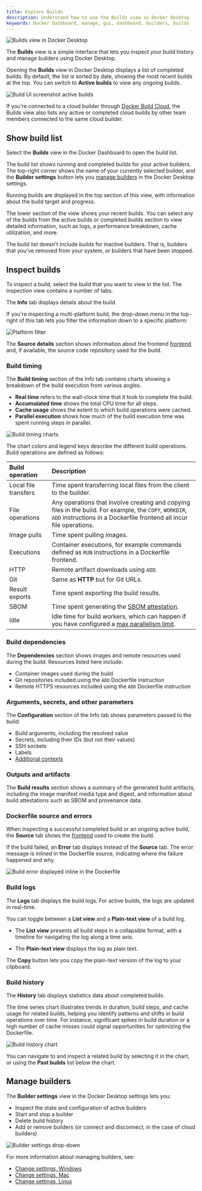 ```yaml
---
title: Explore Builds
description: Understand how to use the Builds view in Docker Desktop
keywords: Docker Dashboard, manage, gui, dashboard, builders, builds
---
```


![Builds view in Docker Desktop](../images/builds-view.webp)

The **Builds** view is a simple interface that lets you inspect your build
history and manage builders using Docker Desktop.

Opening the **Builds** view in Docker Desktop displays a list of completed builds.
By default, the list is sorted by date, showing the most recent builds at the top.
You can switch to **Active builds** to view any ongoing builds.

![Build UI screenshot active builds](../images/build-ui-active-builds.webp)

If you're connected to a cloud builder through [Docker Build Cloud](../../build/cloud/_index.md),
the Builds view also lists any active or completed cloud builds by other team members
connected to the same cloud builder.

## Show build list

Select the **Builds** view in the Docker Dashboard to open the build list.

The build list shows running and completed builds for your active builders. The
top-right corner shows the name of your currently selected builder, and the
**Builder settings** button lets you [manage builders](#manage-builders) in the
Docker Desktop settings.

Running builds are displayed in the top section of this view, with information
about the build target and progress.

The lower section of the view shows your recent builds. You can select any of
the builds from the active builds or completed builds section to view detailed
information, such as logs, a performance breakdown, cache utilization, and
more.

The build list doesn't include builds for inactive builders. That is, builders
that you've removed from your system, or builders that have been stopped.

## Inspect builds

To inspect a build, select the build that you want to view in the list.
The inspection view contains a number of tabs.

The **Info** tab displays details about the build.

If you're inspecting a multi-platform build, the drop-down menu in the
top-right of this tab lets you filter the information down to a specific
platform:

![Platform filter](../images/build-ui-platform-menu.webp?w=400)

The **Source details** section shows information about the frontend
[frontend](../../build/dockerfile/frontend.md) and, if available,
the source code repository used for the build.

### Build timing

The **Build timing** section of the Info tab contains charts
showing a breakdown of the build execution from various angles.

- **Real time** refers to the wall-clock time that it took to complete the build.
- **Accumulated time** shows the total CPU time for all steps.
- **Cache usage** shows the extent to which build operations were cached.
- **Parallel execution** shows how much of the build execution time was spent running steps in parallel.

![Build timing charts](../images/build-ui-timing-chart.webp)

The chart colors and legend keys describe the different build operations. Build
operations are defined as follows:

| Build operation      | Description                                                                                                                                                                     |
| :------------------- | :------------------------------------------------------------------------------------------------------------------------------------------------------------------------------ |
| Local file transfers | Time spent transferring local files from the client to the builder.                                                                                                             |
| File operations      | Any operations that involve creating and copying files in the build. For example, the `COPY`, `WORKDIR`, `ADD` instructions in a Dockerfile frontend all incur file operations. |
| Image pulls          | Time spent pulling images.                                                                                                                                                      |
| Executions           | Container executions, for example commands defined as `RUN` instructions in a Dockerfile frontend.                                                                              |
| HTTP                 | Remote artifact downloads using `ADD`.                                                                                                                                          |
| Git                  | Same as **HTTP** but for Git URLs.                                                                                                                                              |
| Result exports       | Time spent exporting the build results.                                                                                                                                         |
| SBOM                 | Time spent generating the [SBOM attestation](../../build/attestations/sbom.md).                                                                                                 |
| Idle                 | Idle time for build workers, which can happen if you have configured a [max parallelism limit](../../build/buildkit/configure.md#max-parallelism).                              |

### Build dependencies

The **Dependencies** section shows images and remote resources used during
the build. Resources listed here include:

- Container images used during the build
- Git repositories included using the `ADD` Dockerfile instruction
- Remote HTTPS resources included using the `ADD` Dockerfile instruction

### Arguments, secrets, and other parameters

The **Configuration** section of the Info tab shows parameters passed to the build:

- Build arguments, including the resolved value
- Secrets, including their IDs (but not their values)
- SSH sockets
- Labels
- [Additional contexts](/reference/cli/docker/buildx/build/#build-context)

### Outputs and artifacts

The **Build results** section shows a summary of the generated build artifacts,
including the image manifest media type and digest, and information about build
attestations such as SBOM and provenance data.

### Dockerfile source and errors

When inspecting a successful completed build or an ongoing active build,
the **Source** tab shows the [frontend](../../build/dockerfile/frontend.md)
used to create the build.

If the build failed, an **Error** tab displays instead of the **Source** tab.
The error message is inlined in the Dockerfile source,
indicating where the failure happened and why.

![Build error displayed inline in the Dockerfile](../images/build-ui-error.webp)

### Build logs

The **Logs** tab displays the build logs.
For active builds, the logs are updated in real-time.

You can toggle between a **List view** and a **Plain-text view** of a build log.

- The **List view** presents all build steps in a collapsible format,
  with a timeline for navigating the log along a time axis.

- The **Plain-text view** displays the log as plain text.

The **Copy** button lets you copy the plain-text version of the log to your clipboard.

### Build history

The **History** tab displays statistics data about completed builds.

The time series chart illustrates trends in duration, build steps, and cache usage for related builds,
helping you identify patterns and shifts in build operations over time.
For instance, significant spikes in build duration or a high number of cache misses
could signal opportunities for optimizing the Dockerfile.

![Build history chart](../images/build-ui-history.webp)

You can navigate to and inspect a related build by selecting it in the chart,
or using the **Past builds** list below the chart.

## Manage builders

The **Builder settings** view in the Docker Desktop settings lets you:

- Inspect the state and configuration of active builders
- Start and stop a builder
- Delete build history
- Add or remove builders (or connect and disconnect, in the case of cloud builders)

![Builder settings drop-down](../images/build-ui-manage-builders.webp)

For more information about managing builders, see:

- [Change settings, Windows](../settings/windows.md#builders)
- [Change settings, Mac](../settings/mac.md#builders)
- [Change settings, Linux](../settings/linux.md#builders)

